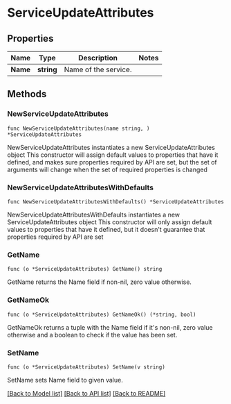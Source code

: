 # ServiceUpdateAttributes

## Properties

Name | Type | Description | Notes
------------ | ------------- | ------------- | -------------
**Name** | **string** | Name of the service. | 

## Methods

### NewServiceUpdateAttributes

`func NewServiceUpdateAttributes(name string, ) *ServiceUpdateAttributes`

NewServiceUpdateAttributes instantiates a new ServiceUpdateAttributes object
This constructor will assign default values to properties that have it defined,
and makes sure properties required by API are set, but the set of arguments
will change when the set of required properties is changed

### NewServiceUpdateAttributesWithDefaults

`func NewServiceUpdateAttributesWithDefaults() *ServiceUpdateAttributes`

NewServiceUpdateAttributesWithDefaults instantiates a new ServiceUpdateAttributes object
This constructor will only assign default values to properties that have it defined,
but it doesn't guarantee that properties required by API are set

### GetName

`func (o *ServiceUpdateAttributes) GetName() string`

GetName returns the Name field if non-nil, zero value otherwise.

### GetNameOk

`func (o *ServiceUpdateAttributes) GetNameOk() (*string, bool)`

GetNameOk returns a tuple with the Name field if it's non-nil, zero value otherwise
and a boolean to check if the value has been set.

### SetName

`func (o *ServiceUpdateAttributes) SetName(v string)`

SetName sets Name field to given value.



[[Back to Model list]](../README.md#documentation-for-models) [[Back to API list]](../README.md#documentation-for-api-endpoints) [[Back to README]](../README.md)


